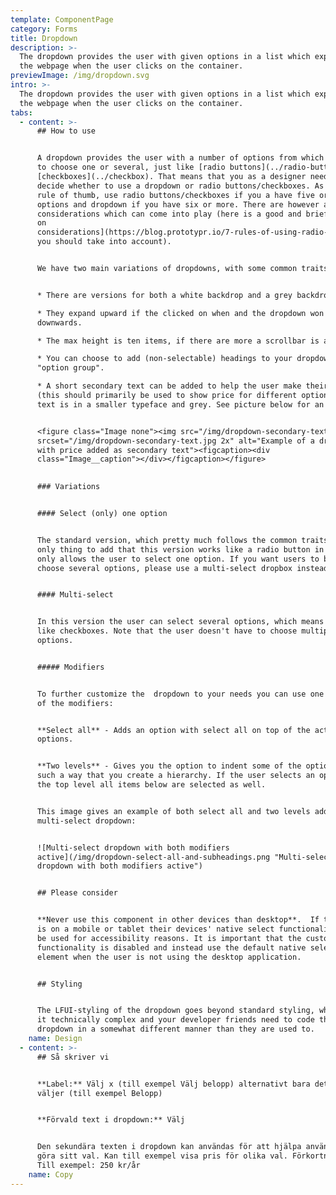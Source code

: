 ```yaml
---
template: ComponentPage
category: Forms
title: Dropdown
description: >-
  The dropdown provides the user with given options in a list which expands over
  the webpage when the user clicks on the container.
previewImage: /img/dropdown.svg
intro: >-
  The dropdown provides the user with given options in a list which expands over
  the webpage when the user clicks on the container.
tabs:
  - content: >-
      ## How to use


      A dropdown provides the user with a number of options from which they are
      to choose one or several, just like [radio buttons](../radio-buttons) and
      [checkboxes](../checkbox). That means that you as a designer need to
      decide whether to use a dropdown or radio buttons/checkboxes. As a simple
      rule of thumb, use radio buttons/checkboxes if you a have five or fewer
      options and dropdown if you have six or more. There are however also other
      considerations which can come into play (here is a good and brief [article
      on
      considerations](https://blog.prototypr.io/7-rules-of-using-radio-buttons-vs-drop-down-menus-fddf50d312d1)
      you should take into account).


      We have two main variations of dropdowns, with some common traits:


      * There are versions for both a white backdrop and a grey backdrop.

      * They expand upward if the clicked on when and the dropdown won't fit
      downwards.

      * The max height is ten items, if there are more a scrollbar is added.

      * You can choose to add (non-selectable) headings to your dropdown, using
      "option group".

      * A short secondary text can be added to help the user make their choice
      (this should primarily be used to show price for different options). This
      text is in a smaller typeface and grey. See picture below for an example:


      <figure class="Image none"><img src="/img/dropdown-secondary-text.jpg"
      srcset="/img/dropdown-secondary-text.jpg 2x" alt="Example of a dropdown
      with price added as secondary text"><figcaption><div
      class="Image__caption"></div></figcaption></figure>
      

      ### Variations


      #### Select (only) one option


      The standard version, which pretty much follows the common traits. The
      only thing to add that this version works like a radio button in that it
      only allows the user to select one option. If you want users to be able to
      choose several options, please use a multi-select dropbox instead.


      #### Multi-select


      In this version the user can select several options, which means it works
      like checkboxes. Note that the user doesn't have to choose multiple
      options. 


      ##### Modifiers


      To further customize the  dropdown to your needs you can use one (or both)
      of the modifiers:


      **Select all** - Adds an option with select all on top of the actual
      options.


      **Two levels** - Gives you the option to indent some of the options in
      such a way that you create a hierarchy. If the user selects an option on
      the top level all items below are selected as well.


      This image gives an example of both select all and two levels added to a
      multi-select dropdown:


      ![Multi-select dropdown with both modifiers
      active](/img/dropdown-select-all-and-subheadings.png "Multi-select
      dropdown with both modifiers active")


      ## Please consider


      **Never use this component in other devices than desktop**.  If the user
      is on a mobile or tablet their devices' native select functionality should
      be used for accessibility reasons. It is important that the custom select
      functionality is disabled and instead use the default native select
      element when the user is not using the desktop application. 


      ## Styling


      The LFUI-styling of the dropdown goes beyond standard styling, which makes
      it technically complex and your developer friends need to code the
      dropdown in a somewhat different manner than they are used to.
    name: Design
  - content: >-
      ## Så skriver vi


      **Label:** Välj x (till exempel Välj belopp) alternativt bara det man
      väljer (till exempel Belopp)


      **Förvald text i dropdown:** Välj


      Den sekundära texten i dropdown kan användas för att hjälpa användaren
      göra sitt val. Kan till exempel visa pris för olika val. Förkortningar ok.
      Till exempel: 250 kr/år
    name: Copy
---
```


